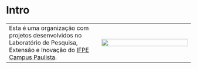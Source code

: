 # Intro

<table border="0" cellspacing="0" cellpadding="0">
  <tr>
    <td width="50%">
      Esta é uma organização com projetos desenvolvidos no Laboratório de Pesquisa, Extensão e Inovação do <a href="https://portal.ifpe.edu.br/paulista" target="_blank"/>IFPE Campus Paulista</a>.
    </td>
    <td width="50%">
      <img src="https://github.com/user-attachments/assets/6b2eb385-5e8e-482d-a2bd-5e6023df12b7" width="100%">
    </td>
  </tr>
</table>

<!--

**Here are some ideas to get you started:**

🙋‍♀️ A short introduction - what is your organization all about?
🌈 Contribution guidelines - how can the community get involved?
👩‍💻 Useful resources - where can the community find your docs? Is there anything else the community should know?
🍿 Fun facts - what does your team eat for breakfast?
🧙 Remember, you can do mighty things with the power of [Markdown](https://guides.github.com/features/mastering-markdown/)
-->
